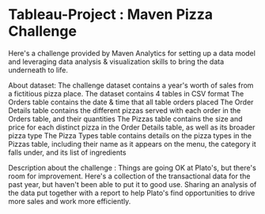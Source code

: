 # Tableau-Project : Maven Pizza Challenge
Here's a challenge provided by Maven Analytics for setting up a data model and leveraging data analysis & visualization skills to bring the data underneath to life. 

About dataset: The challenge dataset contains a year's worth of sales from a fictitious pizza place. 
The dataset contains 4 tables in CSV format
The Orders table contains the date & time that all table orders placed
The Order Details table contains the different pizzas served with each order in the Orders table, and their quantities
The Pizzas table contains the size and price for each distinct pizza in the Order Details table, as well as its broader pizza type
The Pizza Types table contains details on the pizza types in the Pizzas table, including their name as it appears on the menu, the category it falls under, and its list of ingredients

Description about the challenge :
Things are going OK at Plato's, but there's room for improvement. Here's a collection of the transactional data for the past year, but haven't been able to put it to good use. Sharing an analysis of the data put together with a report to help Plato's find opportunities to drive more sales and work more efficiently.



 
